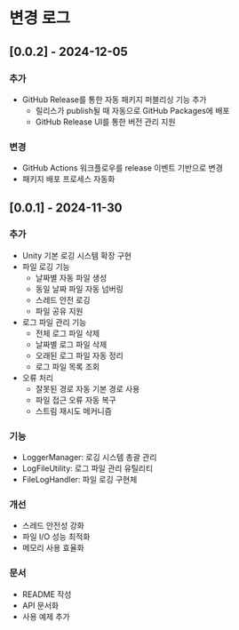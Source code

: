 # 변경 로그

## [0.0.2] - 2024-12-05

### 추가

- GitHub Release를 통한 자동 패키지 퍼블리싱 기능 추가
  - 릴리스가 publish될 때 자동으로 GitHub Packages에 배포
  - GitHub Release UI를 통한 버전 관리 지원

### 변경

- GitHub Actions 워크플로우를 release 이벤트 기반으로 변경
- 패키지 배포 프로세스 자동화

## [0.0.1] - 2024-11-30

### 추가

- Unity 기본 로깅 시스템 확장 구현
- 파일 로깅 기능
  - 날짜별 자동 파일 생성
  - 동일 날짜 파일 자동 넘버링
  - 스레드 안전 로깅
  - 파일 공유 지원
- 로그 파일 관리 기능
  - 전체 로그 파일 삭제
  - 날짜별 로그 파일 삭제
  - 오래된 로그 파일 자동 정리
  - 로그 파일 목록 조회
- 오류 처리
  - 잘못된 경로 자동 기본 경로 사용
  - 파일 접근 오류 자동 복구
  - 스트림 재시도 메커니즘

### 기능

- LoggerManager: 로깅 시스템 총괄 관리
- LogFileUtility: 로그 파일 관리 유틸리티
- FileLogHandler: 파일 로깅 구현체

### 개선

- 스레드 안전성 강화
- 파일 I/O 성능 최적화
- 메모리 사용 효율화

### 문서

- README 작성
- API 문서화
- 사용 예제 추가
